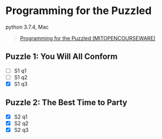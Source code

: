 # Programming for the Puzzled

python 3.7.4, Mac

> [Programming for the Puzzled (MITOPENCOURSEWARE)](https://ocw.mit.edu/courses/electrical-engineering-and-computer-science/6-s095-programming-for-the-puzzled-january-iap-2018/index.htm "Programming for the Puzzled")

## Puzzle 1: You Will All Conform

- [ ] S1 q1
- [ ] S1 q2
- [x] S1 q3

## Puzzle 2: The Best Time to Party

- [x] S2 q1
- [x] S2 q2
- [x] S2 q3
